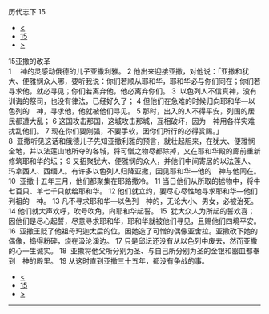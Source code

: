 ﻿





 历代志下 15




* [<](bible/2CH14.md)
* [15](bible/2CH.md)
* [>](bible/2CH16.md)



 
15亚撒的改革  
1 　神的灵感动俄德的儿子亚撒利雅。 
2 他出来迎接亚撒，对他说：「亚撒和犹大、便雅悯众人哪，要听我说：你们若顺从耶和华，耶和华必与你们同在；你们若寻求他，就必寻见；你们若离弃他，他必离弃你们。 
3  以色列人不信真神，没有训诲的祭司，也没有律法，已经好久了； 
4 但他们在急难的时候归向耶和华—以色列的　神，寻求他，他就被他们寻见。 
5 那时，出入的人不得平安，列国的居民都遭大乱； 
6 这国攻击那国，这城攻击那城，互相破坏，因为　神用各样灾难扰乱他们。 
7 现在你们要刚强，不要手软，因你们所行的必得赏赐。」  
8  亚撒听见这话和俄德儿子先知亚撒利雅的预言，就壮起胆来，在犹大、便雅悯全地，并以法莲山地所夺的各城，将可憎之物尽都除掉，又在耶和华殿的廊前重新修筑耶和华的坛； 
9 又招聚犹大、便雅悯的众人，并他们中间寄居的以法莲人、玛拿西人、西缅人。有许多以色列人归降亚撒，因见耶和华—他的　神与他同在。 
10  亚撒十五年三月，他们都聚集在耶路撒冷。 
11 当日他们从所取的掳物中，将牛七百只、羊七千只献给耶和华。 
12 他们就立约，要尽心尽性地寻求耶和华—他们列祖的　神。 
13 凡不寻求耶和华—以色列　神的，无论大小、男女，必被治死。 
14 他们就大声欢呼，吹号吹角，向耶和华起誓。 
15  犹大众人为所起的誓欢喜；因他们是尽心起誓，尽意寻求耶和华，耶和华就被他们寻见，且赐他们四境平安。  
16  亚撒王贬了他祖母玛迦太后的位，因她造了可憎的偶像亚舍拉。亚撒砍下她的偶像，捣得粉碎，烧在汲沦溪边。 
17 只是邱坛还没有从以色列中废去，然而亚撒的心一生诚实。 
18  亚撒将他父所分别为圣、与自己所分别为圣的金银和器皿都奉到　神的殿里。 
19 从这时直到亚撒三十五年，都没有争战的事。 
* [<](bible/2CH14.md)
* [15](bible/2CH.md)
* [>](bible/2CH16.md)





---









